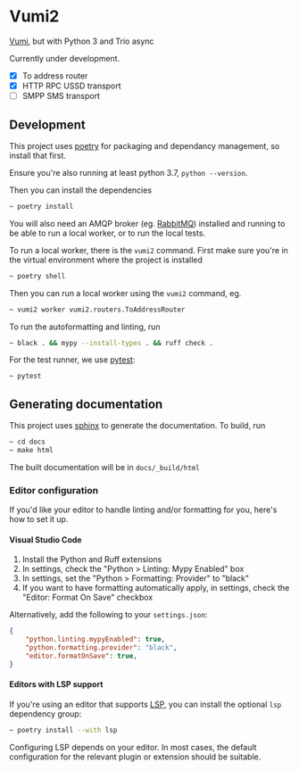 # Vumi2
[Vumi](https://vumi.readthedocs.io/), but with Python 3 and Trio async

Currently under development.
- [x] To address router
- [x] HTTP RPC USSD transport
- [ ] SMPP SMS transport

## Development
This project uses [poetry](https://python-poetry.org/docs/#installation) for packaging and dependancy management, so install that first.

Ensure you're also running at least python 3.7, `python --version`.

Then you can install the dependencies
```bash
~ poetry install
```

You will also need an AMQP broker (eg. [RabbitMQ](https://www.rabbitmq.com/)) installed and running to be able to run a local worker, or to run the local tests.

To run a local worker, there is the `vumi2` command. First make sure you're in the virtual environment where the project is installed
```bash
~ poetry shell
```

Then you can run a local worker using the `vumi2` command, eg.
```bash
~ vumi2 worker vumi2.routers.ToAddressRouter
```

To run the autoformatting and linting, run
```bash
~ black . && mypy --install-types . && ruff check .
```

For the test runner, we use [pytest](https://docs.pytest.org/):
```bash
~ pytest
```

## Generating documentation
This project uses [sphinx](https://www.sphinx-doc.org/) to generate the documentation. To build, run
```bash
~ cd docs
~ make html
```
The built documentation will be in `docs/_build/html`

### Editor configuration

If you'd like your editor to handle linting and/or formatting for you, here's how to set it up.

#### Visual Studio Code

1. Install the Python and Ruff extensions
1. In settings, check the "Python > Linting: Mypy Enabled" box
1. In settings, set the "Python > Formatting: Provider" to "black"
1. If you want to have formatting automatically apply, in settings, check the "Editor: Format On Save" checkbox

Alternatively, add the following to your `settings.json`:
```json
{
    "python.linting.mypyEnabled": true,
    "python.formatting.provider": "black",
    "editor.formatOnSave": true,
}
```

#### Editors with LSP support

If you're using an editor that supports [LSP](https://microsoft.github.io/language-server-protocol/), you can install the optional `lsp` dependency group:
```bash
~ poetry install --with lsp
```

Configuring LSP depends on your editor. In most cases, the default configuration for the relevant plugin or extension should be suitable.
